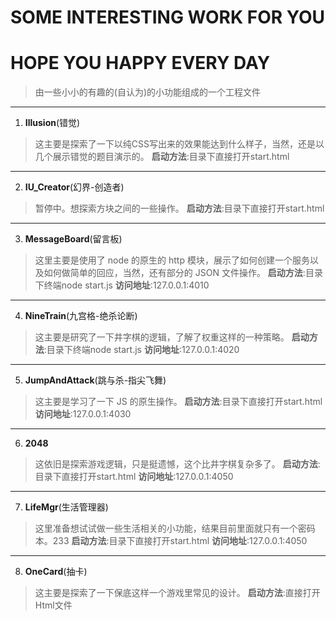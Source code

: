 # SOME INTERESTING WORK FOR YOU
# HOPE YOU HAPPY EVERY DAY
> 由一些小小的有趣的(自认为)的小功能组成的一个工程文件
--------------------------------------------------------------------------------------
1. __Illusion__(错觉)
> 这主要是探索了一下以纯CSS写出来的效果能达到什么样子，当然，还是以几个展示错觉的题目演示的。
> __启动方法__:目录下直接打开start.html


--------------------------------------------------------------------------------------
2. __IU_Creator__(幻界-创造者)
> 暂停中。想探索方块之间的一些操作。
> __启动方法__:目录下直接打开start.html


--------------------------------------------------------------------------------------
3. __MessageBoard__(留言板)
> 这里主要是使用了 node 的原生的 http 模块，展示了如何创建一个服务以及如何做简单的回应，当然，还有部分的 JSON 文件操作。
> __启动方法__:目录下终端node start.js
> __访问地址__:127.0.0.1:4010


--------------------------------------------------------------------------------------
4. __NineTrain__(九宫格-绝杀论断)
> 这主要是研究了一下井字棋的逻辑，了解了权重这样的一种策略。
> __启动方法__:目录下终端node start.js
> __访问地址__:127.0.0.1:4020


--------------------------------------------------------------------------------------
5. __JumpAndAttack__(跳与杀-指尖飞舞)
> 这主要是学习了一下 JS 的原生操作。
> __启动方法__:目录下直接打开start.html
> __访问地址__:127.0.0.1:4030


--------------------------------------------------------------------------------------
6. __2048__
> 这依旧是探索游戏逻辑，只是挺遗憾，这个比井字棋复杂多了。
> __启动方法__:目录下直接打开start.html
> __访问地址__:127.0.0.1:4050


--------------------------------------------------------------------------------------
7. __LifeMgr__(生活管理器)
> 这里准备想试试做一些生活相关的小功能，结果目前里面就只有一个密码本。233
> __启动方法__:目录下直接打开start.html
> __访问地址__:127.0.0.1:4050

--------------------------------------------------------------------------------------
8. __OneCard__(抽卡)
> 这主要是探索了一下保底这样一个游戏里常见的设计。
> __启动方法__:直接打开Html文件